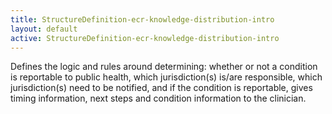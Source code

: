 ```yaml
---
title: StructureDefinition-ecr-knowledge-distribution-intro
layout: default
active: StructureDefinition-ecr-knowledge-distribution-intro
---
```


Defines the logic and rules around determining: whether or not a condition is reportable to public health, which jurisdiction(s) is/are responsible, which jurisdiction(s) need to be notified, and if the condition is reportable, gives timing information, next steps and condition information to the clinician.